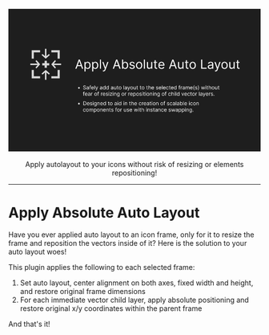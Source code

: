 <p align="center">

![](./static/cover.png)

</p>

<p align="center">Apply autolayout to your icons without risk of resizing or elements repositioning!</p>

---

# Apply Absolute Auto Layout

Have you ever applied auto layout to an icon frame, only for it to resize the frame and reposition the vectors inside of it? Here is the solution to your auto layout woes!

This plugin applies the following to each selected frame:

1. Set auto layout, center alignment on both axes, fixed width and height, and restore original frame dimensions
1. For each immediate vector child layer, apply absolute positioning and restore original x/y coordinates within the parent frame

And that's it!
